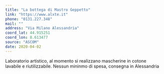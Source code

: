 ```yaml
---
title: "La bottega di Mastro Geppetto"
link: "https://www.alxte.it"
phone: "0131.227.348"
mail: ""
address: "Via Milano Alessandria"
coord_lat: 44.915251
coord_lon: 8.613477
source: "ASCOM"
date: 2020-04-02
---
```


Laboratorio artistico, al momento si realizzano mascherine in cotone lavabile e riutilizzabile. Nessun mininmo di spesa, consegna in Alessandria
